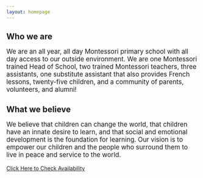 ```yaml
---
layout: homepage
---
```


Who we are
----------

<p style="font-size: 1.2em;">
We are an all year, all day Montessori primary school with all day access to our outside environment. We are one Montessori trained Head of School, two trained Montessori teachers, three assistants, one substitute assistant that also provides French lessons, twenty-five children, and a community of parents, volunteers, and alumni!
</p>

What we believe
---------------

<p style="font-size: 1.2em;">
We believe that children can change the world, that children have an innate desire to learn, and that social and emotional development is the foundation for learning. Our vision is to empower our children and the people who surround them to live in peace and service to the world.
</p>

<a href="https://directory.legup.care/childcare/lighthouse-montessori-school-seattle">Click Here to Check Availability</a>
